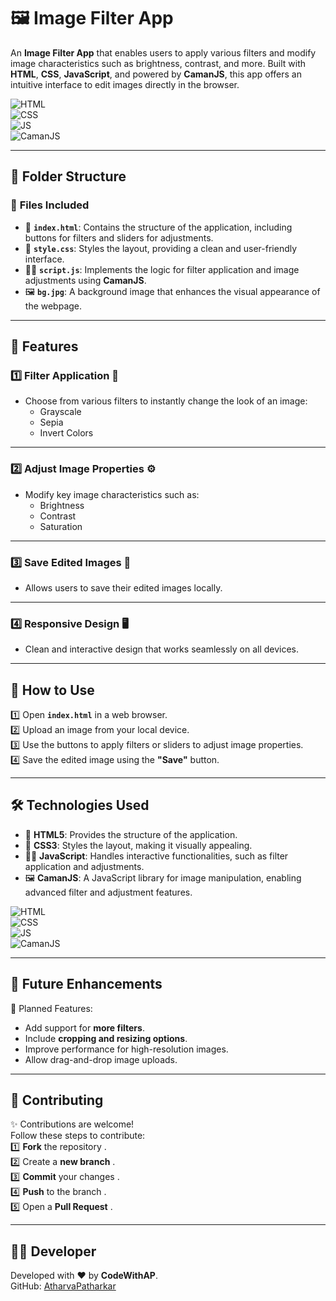 # 🖼️ Image Filter App

An **Image Filter App** that enables users to apply various filters and modify image characteristics such as brightness, contrast, and more. Built with **HTML**, **CSS**, **JavaScript**, and powered by **CamanJS**, this app offers an intuitive interface to edit images directly in the browser.

![HTML](https://img.shields.io/badge/html5%20-%23E34F26.svg?&style=for-the-badge&logo=html5&logoColor=white)  
![CSS](https://img.shields.io/badge/css3%20-%231572B6.svg?&style=for-the-badge&logo=css3&logoColor=white)  
![JS](https://img.shields.io/badge/javascript%20-%23323330.svg?&style=for-the-badge&logo=javascript&logoColor=%23F7DF1E)  
![CamanJS](https://img.shields.io/badge/CamanJS%20-%2300D1F3.svg?&style=for-the-badge&logo=javascript&logoColor=white)  

---

## 📂 Folder Structure

### 🔸 **Files Included**
- 📄 **`index.html`**: Contains the structure of the application, including buttons for filters and sliders for adjustments.
- 🎨 **`style.css`**: Styles the layout, providing a clean and user-friendly interface.
- 🧑‍💻 **`script.js`**: Implements the logic for filter application and image adjustments using **CamanJS**.
- 🖼️ **`bg.jpg`**: A background image that enhances the visual appearance of the webpage.
---

## 🌟 Features

### 1️⃣ **Filter Application** 🎨  
   - Choose from various filters to instantly change the look of an image:
     - Grayscale  
     - Sepia  
     - Invert Colors  

---

### 2️⃣ **Adjust Image Properties** ⚙️  
   - Modify key image characteristics such as:  
     - Brightness  
     - Contrast  
     - Saturation  

---

### 3️⃣ **Save Edited Images** 💾  
   - Allows users to save their edited images locally.

---

### 4️⃣ **Responsive Design** 🖥️  
   - Clean and interactive design that works seamlessly on all devices.

---

## 🚀 How to Use

1️⃣ Open **`index.html`** in a web browser.  
2️⃣ Upload an image from your local device.  
3️⃣ Use the buttons to apply filters or sliders to adjust image properties.  
4️⃣ Save the edited image using the **"Save"** button.  

---

## 🛠️ Technologies Used

- 📄 **HTML5**: Provides the structure of the application.  
- 🎨 **CSS3**: Styles the layout, making it visually appealing.  
- 🧑‍💻 **JavaScript**: Handles interactive functionalities, such as filter application and adjustments.  
- 🖼️ **CamanJS**: A JavaScript library for image manipulation, enabling advanced filter and adjustment features.  

![HTML](https://img.shields.io/badge/html5%20-%23E34F26.svg?&style=for-the-badge&logo=html5&logoColor=white)  
![CSS](https://img.shields.io/badge/css3%20-%231572B6.svg?&style=for-the-badge&logo=css3&logoColor=white)  
![JS](https://img.shields.io/badge/javascript%20-%23323330.svg?&style=for-the-badge&logo=javascript&logoColor=%23F7DF1E)  
![CamanJS](https://img.shields.io/badge/CamanJS%20-%2300D1F3.svg?&style=for-the-badge&logo=javascript&logoColor=white)  

---

## 🔮 Future Enhancements

📌 Planned Features:  
- Add support for **more filters**.  
- Include **cropping and resizing options**.  
- Improve performance for high-resolution images.  
- Allow drag-and-drop image uploads.  

---

## 🤝 Contributing

✨ Contributions are welcome!  
Follow these steps to contribute:  
1️⃣ **Fork** the repository .  
2️⃣ Create a **new branch** .  
3️⃣ **Commit** your changes .  
4️⃣ **Push** to the branch .  
5️⃣ Open a **Pull Request** .

---

## 🧑‍💻 Developer
Developed with ❤️ by **CodeWithAP**.  
GitHub: [AtharvaPatharkar](https://github.com/AtharvaPatharkar)
